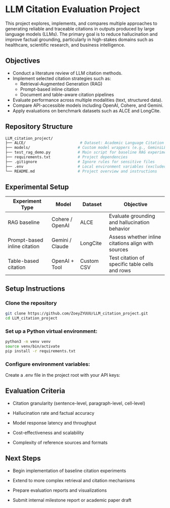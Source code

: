 # LLM Citation Evaluation Project

This project explores, implements, and compares multiple approaches to generating reliable and traceable citations in outputs produced by large language models (LLMs). The primary goal is to reduce hallucination and improve factual grounding, particularly in high-stakes domains such as healthcare, scientific research, and business intelligence.

## Objectives

- Conduct a literature review of LLM citation methods.
- Implement selected citation strategies such as:
  - Retrieval-Augmented Generation (RAG)
  - Prompt-based inline citation
  - Document and table-aware citation pipelines
- Evaluate performance across multiple modalities (text, structured data).
- Compare API-accessible models including OpenAI, Cohere, and Gemini.
- Apply evaluations on benchmark datasets such as ALCE and LongCite.

## Repository Structure

```bash
LLM_citation_project/
├── ALCE/                        # Dataset: Academic Language Citation Examples
├── models/                     # Custom model wrappers (e.g., GeminiLLM, CohereLLM)
├── test_rag_demo.py            # Main script for baseline RAG experiments
├── requirements.txt            # Project dependencies
├── .gitignore                  # Ignore rules for sensitive files
├── .env                        # Local environment variables (excluded from version control)
└── README.md                   # Project overview and instructions
```

## Experimental Setup

| Experiment Type               | Model             | Dataset     | Objective                                                  |
|------------------------------|-------------------|-------------|-------------------------------------------------------------|
| RAG baseline                 | Cohere / OpenAI   | ALCE        | Evaluate grounding and hallucination behavior              |
| Prompt-based inline citation | Gemini / Claude   | LongCite    | Assess whether inline citations align with sources         |
| Table-based citation         | OpenAI + Tool     | Custom CSV  | Test citation of specific table cells and rows             |

## Setup Instructions

### Clone the repository

```bash
git clone https://github.com/ZoeyZYUUU/LLM_citation_project.git
cd LLM_citation_project

```
### Set up a Python virtual environment:

```bash
python3 -m venv venv
source venv/bin/activate
pip install -r requirements.txt
```

### Configure environment variables:
Create a .env file in the project root with your API keys:

## Evaluation Criteria
- Citation granularity (sentence-level, paragraph-level, cell-level)

- Hallucination rate and factual accuracy

- Model response latency and throughput

- Cost-effectiveness and scalability

- Complexity of reference sources and formats

## Next Steps

- Begin implementation of baseline citation experiments

- Extend to more complex retrieval and citation mechanisms

- Prepare evaluation reports and visualizations

- Submit internal milestone report or academic paper draft




